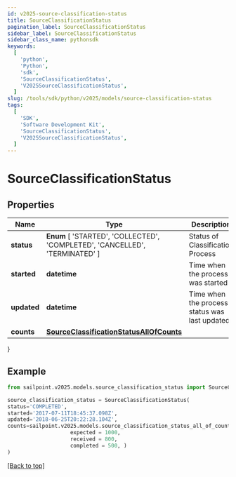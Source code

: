 ```yaml
---
id: v2025-source-classification-status
title: SourceClassificationStatus
pagination_label: SourceClassificationStatus
sidebar_label: SourceClassificationStatus
sidebar_class_name: pythonsdk
keywords:
  [
    'python',
    'Python',
    'sdk',
    'SourceClassificationStatus',
    'V2025SourceClassificationStatus',
  ]
slug: /tools/sdk/python/v2025/models/source-classification-status
tags:
  [
    'SDK',
    'Software Development Kit',
    'SourceClassificationStatus',
    'V2025SourceClassificationStatus',
  ]
---
```


# SourceClassificationStatus

## Properties

| Name | Type | Description | Notes |
| --- | --- | --- | --- |
| **status** | **Enum** [ 'STARTED', 'COLLECTED', 'COMPLETED', 'CANCELLED', 'TERMINATED' ] | Status of Classification Process | [optional] |
| **started** | **datetime** | Time when the process was started | [optional] |
| **updated** | **datetime** | Time when the process status was last updated | [optional] |
| **counts** | [**SourceClassificationStatusAllOfCounts**](source-classification-status-all-of-counts) |  | [optional] |

}

## Example

```python
from sailpoint.v2025.models.source_classification_status import SourceClassificationStatus

source_classification_status = SourceClassificationStatus(
status='COMPLETED',
started='2017-07-11T18:45:37.098Z',
updated='2018-06-25T20:22:28.104Z',
counts=sailpoint.v2025.models.source_classification_status_all_of_counts.SourceClassificationStatus_allOf_counts(
                    expected = 1000,
                    received = 800,
                    completed = 500, )
)

```

[[Back to top]](#)
